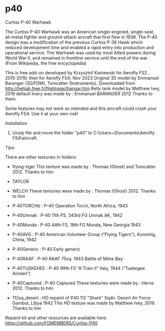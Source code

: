 # p40
Curtiss P-40 Warhawk

The Curtiss P-40 Warhawk was an American single-engined, single-seat, all-metal fighter and ground-attack aircraft that first flew in 1938. The P-40 design was a modification of the previous Curtiss P-36 Hawk which reduced development time and enabled a rapid entry into production and operational service. The Warhawk was used by most Allied powers during World War II, and remained in frontline service until the end of the war. (From Wikipedia, the free encyclopedia)

This is free add-on developed by Krzysztof Kaniewski for Aerofly FS2 , 2015-2019; then for Aerofly FS4; Nov 2023
Original 3D model by Emmanuel Baranger (3D/FDM), Tomcatter (Instruments). Downloaded from http://helijah.free.fr/flightgear/hangar.htm
Belly tank model by Matthew Ivey, 2019
default livery was made by : Emmanuel BARANGER 2012
Thanks to them.

 Some features may not work as intended and this aircraft could crash your Aerofly FS4. 
 Use it at your own risk!

Installation

1. Unzip file and move the folder "p40" to C:\Users\~\Documents\Aerofly FS4\aircraft.

Tips:

There are other  texturies in folders:

- flying-tiger
This texture was made by : Thomas (Ghost) and Tomcatter 2012. Thanks to him

- TAYLOR
- WELCH
These  texturies were made by : Thomas (Ghost) 2012. Thanks to him

- P-40TORCHb   : P-40 Operation Torch, North Africa, 1943
- P-40Umnak    : P-40 11th FS, 343rd FG Umnak AK, 1942
- P-40Munda    : P-40 44th FS, 18th FG Munda, New Georgia 1943
- P-40AVG      : P-40 American Volunteer Group (“Flying Tigers”), Kunming, China, 1942
- P-40Generic  : P-40 Early generic
- P-40RAAF     : P-40 RAAF 75sq. 1943 Battle of Milne Bay
- P-40TUSKEHEE : P-40 99th FS “A Train II” Italy, 1944 (“Tuskegee Airmen”)
- P-40Captured : P-40 Captured 
These texturies were made by : Herve 2012. Thanks to him

- 112sq_desert : HD repaint of P40 112 "Shark" Sqdn. Desert Air Force Gambut, Libya 1942
This HD texture was made by Matthew Ivey, 2019. Thanks to him


Repaint kit and other resources are available here: https://github.com/FGMEMBERS/Curtiss-P40